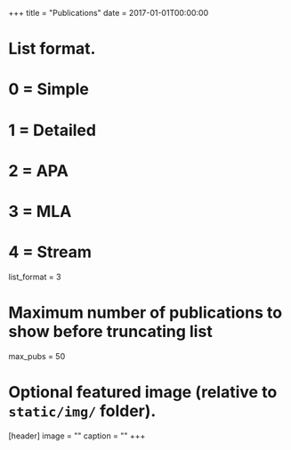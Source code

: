 +++
title = "Publications"
date = 2017-01-01T00:00:00

# List format.
#   0 = Simple
#   1 = Detailed
#   2 = APA
#   3 = MLA
#   4 = Stream
list_format = 3

# Maximum number of publications to show before truncating list
max_pubs = 50

# Optional featured image (relative to `static/img/` folder).
[header]
image = ""
caption = ""
+++
